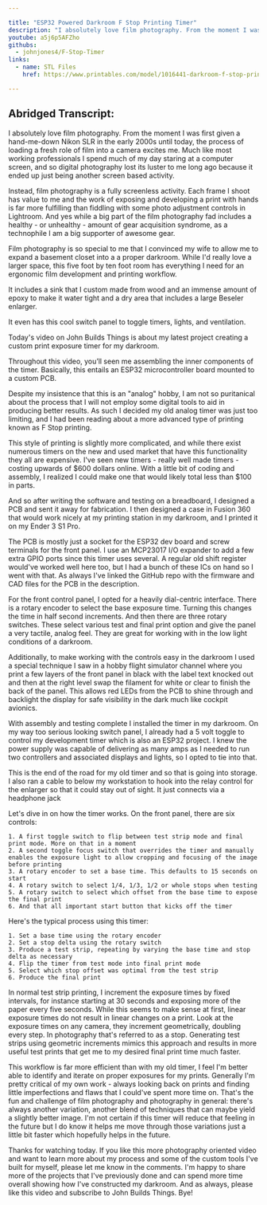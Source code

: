```yaml
---

title: "ESP32 Powered Darkroom F Stop Printing Timer"
description: "I absolutely love film photography. From the moment I was first given a hand-me-down Nikon SLR in the early 2000s until today, the process of loading a fresh role of film into a camera excites me. Much like most working professionals I spend much of my day staring at a computer screen, and so digital photography lost its luster to me long ago because it ended up just being another screen based activity. Today's video on John Builds Things is about my latest project creating a custom print exposure timer for my darkroom. "
youtube: a5j6p5AFZho
githubs:
  - johnjones4/F-Stop-Timer
links:
  - name: STL Files
    href: https://www.printables.com/model/1016441-darkroom-f-stop-printing-timer-enclosure-and-contr

---
```


## Abridged Transcript:

I absolutely love film photography. From the moment I was first given a hand-me-down Nikon SLR in the early 2000s until today, the process of loading a fresh role of film into a camera excites me. Much like most working professionals I spend much of my day staring at a computer screen, and so digital photography lost its luster to me long ago because it ended up just being another screen based activity. 

Instead, film photography is a fully screenless activity. Each frame I shoot has value to me and the work of exposing and developing a print with hands is far more fulfilling than fiddling with some photo adjustment controls in Lightroom. And yes while a big part of the film photography fad includes a healthy - or unhealthy - amount of gear acquisition syndrome, as a technophile I am a big supporter of awesome gear. 

Film photography is so special to me that I convinced my wife to allow me to expand a basement closet into a a proper darkroom. While I'd really love a larger space, this five foot by ten foot room has everything I need for an ergonomic film development and printing workflow. 

It includes a sink that I custom made from wood and an immense amount of epoxy to make it water tight and a dry area that includes a large Beseler enlarger. 

It even has this cool switch panel to toggle timers, lights, and ventilation. 

Today's video on John Builds Things is about my latest project creating a custom print exposure timer for my darkroom. 

Throughout this video, you’ll seen me assembling the inner components of the timer. Basically, this entails an ESP32 microcontroller board mounted to a custom PCB. 

Despite my insistence that this is an "analog" hobby, I am not so puritanical about the process that I will not employ some digital tools to aid in producing better results. As such I decided my old analog timer was just too limiting, and I had been reading about a more advanced type of printing known as F Stop printing.

This style of printing is slightly more complicated, and while there exist numerous timers on the new and used market that have this functionality they all are expensive. I've seen new timers - really well made timers - costing upwards of $600 dollars online. With a little bit of coding and assembly, I realized I could make one that would likely total less than $100 in parts.

And so after writing the software and testing on a breadboard, I designed a PCB and sent it away for fabrication. I then designed a case in Fusion 360 that would work nicely at my printing station in my darkroom, and I printed it on my Ender 3 S1 Pro.

The PCB is mostly just a socket for the ESP32 dev board and screw terminals for the front panel. I use an MCP23017 I/O expander to add a few extra GPIO ports since this timer uses several. A regular old shift register would've worked well here too, but I had a bunch of these ICs on hand so I went with that. As always I've linked the GitHub repo with the firmware and CAD files for the PCB in the description.

For the front control panel, I opted for a heavily dial-centric interface. There is a rotary encoder to select the base exposure time. Turning this changes the time in half second increments. And then there are three rotary switches. These select various test and final print option and give the panel a very tactile, analog feel. They are great for working with in the low light conditions of a darkroom.

Additionally, to make working with the controls easy in the darkroom I used a special technique I saw in a hobby flight simulator channel where you print a few layers of the front panel in black with the label text knocked out and then at the right level swap the filament for white or clear to finish the back of the panel. This allows red LEDs from the PCB to shine through and backlight the display for safe visibility in the dark much like cockpit avionics.

With assembly and testing complete I installed the timer in my darkroom. On my way too serious looking switch panel, I already had a 5 volt toggle to control my development timer which is also an ESP32 project. I knew the power supply was capable of delivering as many amps as I needed to run two controllers and associated displays and lights, so I opted to tie into that. 

This is the end of the road for my old timer and so that is going into storage. I also ran a cable to below my workstation to hook into the relay control for the enlarger so that it could stay out of sight. It just connects via a headphone jack

Let's dive in on how the timer works. On the front panel, there are six controls:

	1. A first toggle switch to flip between test strip mode and final print mode. More on that in a moment
	2. A second toggle focus switch that overrides the timer and manually enables the exposure light to allow cropping and focusing of the image before printing
	3. A rotary encoder to set a base time. This defaults to 15 seconds on start
	4. A rotary switch to select 1/4, 1/3, 1/2 or whole stops when testing
	5. A rotary switch to select which offset from the base time to expose the final print
	6. And that all important start button that kicks off the timer

Here's the typical process using this timer:

	1. Set a base time using the rotary encoder
	2. Set a stop delta using the rotary switch
	3. Produce a test strip, repeating by varying the base time and stop delta as necessary
	4. Flip the timer from test mode into final print mode
	5. Select which stop offset was optimal from the test strip 
	6. Produce the final print

In normal test strip printing, I increment the exposure times by fixed intervals, for instance starting at 30 seconds and exposing more of the paper every five seconds. While this seems to make sense at first, linear exposure times do not result in linear changes on a print. Look at the exposure times on any camera, they increment geometrically, doubling every step. In photography that's referred to as a stop. Generating test strips using geometric increments mimics this approach and results in more useful test prints that get me to my desired final print time much faster.

This workflow is far more efficient than with my old timer, I feel I'm better able to identify and iterate on proper exposures for my prints. Generally I'm pretty critical of my own work - always looking back on prints and finding little imperfections and flaws that I could've spent more time on. That's the fun and challenge of film photography and photography in general: there's always another variation, another blend of techniques that can maybe yield a slightly better image. I'm not certain if this timer will reduce that feeling in the future but I do know it helps me move through those variations just a little bit faster which hopefully helps in the future.

Thanks for watching today. If you like this more photography oriented video and want to learn more about my process and some of the custom tools I've built for myself, please let me know in the comments. I'm happy to share more of the projects that I've previously done and can spend more time overall showing how I've constructed my darkroom. And as always, please like this video and subscribe to John Builds Things. Bye!
